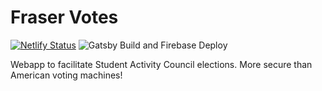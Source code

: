 # Fraser Votes

[![Netlify Status](https://api.netlify.com/api/v1/badges/e720e7b5-5eaa-43cf-b3e9-78024f3e73b3/deploy-status)](https://app.netlify.com/sites/fraservotes/deploys)
![Gatsby Build and Firebase Deploy](https://github.com/Fraser-Votes/client/workflows/Gatsby%20Build%20and%20Firebase%20Deploy/badge.svg?branch=master)

Webapp to facilitate Student Activity Council elections. More secure than American voting machines!
